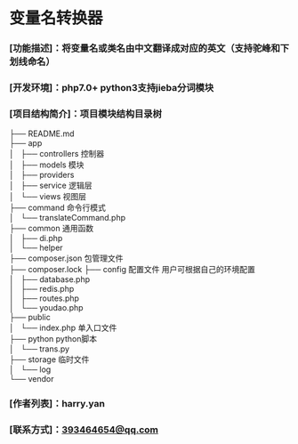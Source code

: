 # 变量名转换器
###  [功能描述]：将变量名或类名由中文翻译成对应的英文（支持驼峰和下划线命名）
###  [开发环境]：php7.0+ python3支持jieba分词模块
### [项目结构简介]：项目模块结构目录树
├── README.md<br>
├── app<br>
│   ├── controllers 控制器<br>
│   ├── models 模块<br>
│   ├── providers <br>
│   ├── service 逻辑层<br>
│   └── views 视图层<br>
├── command 命令行模式<br>
│   └── translateCommand.php<br>
├── common 通用函数<br>
│   ├── di.php<br>
│   └── helper<br>
├── composer.json 包管理文件<br>
├── composer.lock
├── config 配置文件 用户可根据自己的环境配置<br>
│   ├── database.php<br>
│   ├── redis.php<br>
│   ├── routes.php<br>
│   └── youdao.php<br>
├── public<br>
│   └── index.php 单入口文件<br>
├── python python脚本 <br>
│   └── trans.py<br>
├── storage 临时文件<br>
│   └── log<br>
└── vendor<br>


###  [作者列表]：harry.yan

### [联系方式]：393464654@qq.com
